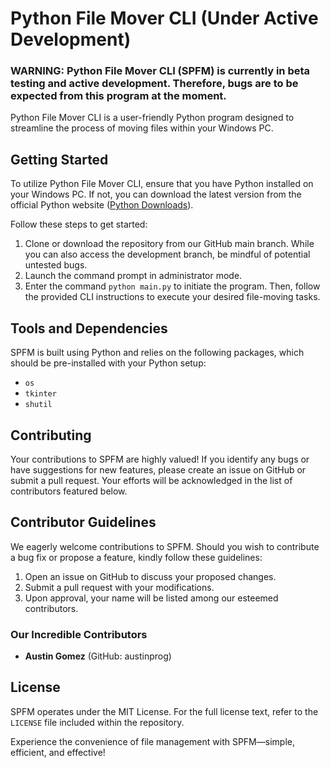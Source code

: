 # Python File Mover CLI (Under Active Development)
### WARNING: Python File Mover CLI (SPFM) is currently in beta testing and active development. Therefore, bugs are to be expected from this program at the moment.
Python File Mover CLI is a user-friendly Python program designed to streamline the process of moving files within your Windows PC.

## Getting Started

To utilize Python File Mover CLI, ensure that you have Python installed on your Windows PC. If not, you can download the latest version from the official Python website ([Python Downloads](https://www.python.org/downloads/)).

Follow these steps to get started:

1. Clone or download the repository from our GitHub main branch. While you can also access the development branch, be mindful of potential untested bugs.
2. Launch the command prompt in administrator mode.
3. Enter the command `python main.py` to initiate the program. Then, follow the provided CLI instructions to execute your desired file-moving tasks.

## Tools and Dependencies

SPFM is built using Python and relies on the following packages, which should be pre-installed with your Python setup:

- `os`
- `tkinter`
- `shutil`

## Contributing

Your contributions to SPFM are highly valued! If you identify any bugs or have suggestions for new features, please create an issue on GitHub or submit a pull request. Your efforts will be acknowledged in the list of contributors featured below.

## Contributor Guidelines

We eagerly welcome contributions to SPFM. Should you wish to contribute a bug fix or propose a feature, kindly follow these guidelines:

1. Open an issue on GitHub to discuss your proposed changes.
2. Submit a pull request with your modifications.
3. Upon approval, your name will be listed among our esteemed contributors.

### Our Incredible Contributors

* **Austin Gomez** (GitHub: austinprog)

## License

SPFM operates under the MIT License. For the full license text, refer to the `LICENSE` file included within the repository.

Experience the convenience of file management with SPFM—simple, efficient, and effective!
